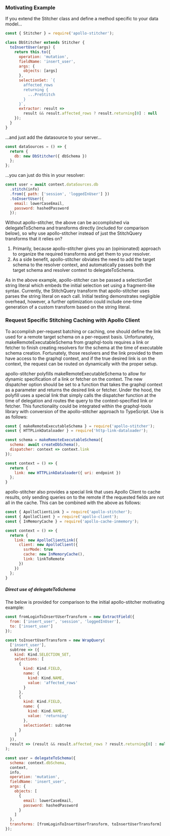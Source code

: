### Motivating Example

If you extend the Stitcher class and define a method specific to your data model...

```javascript
const { Stitcher } = require('apollo-stitcher');

class DbStitcher extends Stitcher {
  toInsertUser(args) {
    return this.to({
      operation: 'mutation',
      fieldName: 'insert_user',
      args: {
        objects: [args]
      },
      selectionSet: `{
        affected_rows
        returning {
          ...PreStitch
        }
      }`,
      extractor: result =>
        result && result.affected_rows ? result.returning[0] : null
    });
  }
}
```

...and just add the datasource to your server...

```javascript
const dataSources = () => {
  return {
    db: new DbStitcher({ dbSchema })
  };
};
```

...you can just do this in your resolver:

```javascript
const user = await context.dataSources.db
  .stitch(info)
  .from({ path: ['session', 'loggedInUser'] })
  .toInsertUser({
    email: lowerCaseEmail,
    password: hashedPassword
  });
```

Without apollo-stitcher, the above can be accomplished via delegateToSchema and transforms directly (included for comparison below), so why use apollo-stitcher instead of just the StitchQuery transforms that it relies on?

1. Primarily, because apollo-stitcher gives you an (opinionated) approach to organize the required transforms and get them to your resolver.
2. As a side benefit, apollo-stitcher obviates the need to add the target schema to the resolver context, and automatically passes both the target schema and resolver context to delegateToSchema.

As in the above example, apollo-stitcher can be passed a selectionSet string literal which embeds the initial selection set using a fragment-like syntax. Currently, the StitchQuery transform that apollo-stitcher uses parses the string literal on each call. Initial testing demonstrates negligible overhead, however, a further optimization could include one-time generation of a custom transform based on the string literal.

### Request Specific Stitching Caching with Apollo Client

To accomplish per-request batching or caching, one should define the link used for a remote target schema on a per-request basis. Unfortunately, makeRemoteExecutableSchema from graphql-tools requires a link or fetcher to finish creating resolvers for the schema at the time of executable schema creation. Fortunately, those resolvers and the link provided to them have access to the graphql context, and if the true desired link is on the context, the request can be routed on dynamically with the proper setup. 

apollo-stitcher polyfills makeRemoteExecutableSchema to allow for dynamic specification of a link or fetcher on the context. The new dispatcher option should be set to a function that takes the graphql context as a parameter and returns the desired link or fetcher. Under the hood, the polyfill uses a special link that simply calls the dispatcher function at the time of delegation and routes the query to the context-specified link or fetcher. This functionality could be integrated within the graphql-tools library with conversion of the apollo-stitcher approach to TypeScript. Use is as follows:

```javascript
const { makeRemoteExecutableSchema } = require('apollo-stitcher');
const { HTTPLinkDataloader } = require('http-link-dataloader');

const schema = makeRemoteExecutableSchema({
  schema: await createDbSchema(),
  dispatcher: context => context.link
});

const context = () => {
  return {
    link: new HTTPLinkDataloader({ uri: endpoint })
  };
}
```

apollo-stitcher also provides a special link that uses Apollo Client to cache results, only sending queries on to the remote if the requested fields are not all in the cache. This can be combined with the above as follows:

```javascript
const { ApolloClientLink } = require('apollo-stitcher');
const { ApolloClient } = require('apollo-client');
const { InMemoryCache } = require('apollo-cache-inmemory');

const context = () => {
  return {
    link: new ApolloClientLink({
      client: new ApolloClient({
        ssrMode: true
        cache: new InMemoryCache(),
        link: linkToRemote
      })
    })
  };
}
```

##### Direct use of delegateToSchema

The below is provided for comparison to the initial apollo-stitcher motivating example:

```javascript
const fromLoginToInsertUserTransform = new ExtractField({
  from: ['insert_user', 'session', 'loggedInUser'],
  to: ['insert_user']
});

const toInsertUserTransform = new WrapQuery(
  ['insert_user'],
  subtree => ({
    kind: Kind.SELECTION_SET,
    selections: [
      {
        kind: Kind.FIELD,
        name: {
          kind: Kind.NAME,
          value: 'affected_rows'
        }
      },
      {
        kind: Kind.FIELD,
        name: {
          kind: Kind.NAME,
          value: 'returning'
        },
        selectionSet: subtree
      }
    ]
  }),
  result => (result && result.affected_rows ? result.returning[0] : null)
);

const user = delegateToSchema({
  schema: context.dbSchema,
  context,
  info,
  operation: 'mutation',
  fieldName: 'insert_user',
  args: {
    objects: [
      {
        email: lowerCaseEmail,
        password: hashedPassword
      }
    ]
  },
  transforms: [fromLoginToInsertUserTransform, toInsertUserTransform]
});
```